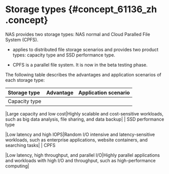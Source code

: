 # Storage types {#concept_61136_zh .concept}

NAS provides two storage types: NAS normal and Cloud Paralled File System \(CPFS\).

-   applies to distributed file storage scenarios and provides two product types: capacity type and SSD performance type.

-   CPFS is a parallel file system. It is now in the beta testing phase.


The following table describes the advantages and application scenarios of each storage type:

|Storage type|Advantage|Application scenario|
|:-----------|:--------|:-------------------|
| Capacity type

 |Large capacity and low cost|Highly scalable and cost-sensitive workloads, such as big data analysis, file sharing, and data backup|
| SSD performance type

 |Low latency and high IOPS|Random I/O intensive and latency-sensitive workloads, such as enterprise applications, website containers, and searching tasks|
| CPFS

 |Low latency, high throughput, and parallel I/O|Highly parallel applications and workloads with high I/O and throughput, such as high-performance computing|

